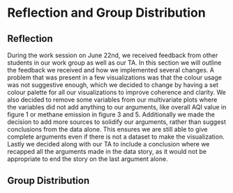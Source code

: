 # Reflection and Group Distribution

## Reflection
During the work session on June 22nd, we received feedback from other students in our work group as well as our TA. In this section we will outline the feedback we received and how we implemented several changes. A problem that was present in a few visualizations was that the colour usage was not suggestive enough, which we decided to change by having a set colour palette for all our visualizations to improve coherence and clarity. We also decided to remove some variables from our multivariate plots where the variables did not add anything to our arguments, like overall AQI value in figure 1 or methane emission in figure 3 and 5. Additionally we made the decision to add more sources to solidify our arguments, rather than suggest conclusions from the data alone. This ensures we are still able to give complete arguments even if there is not a dataset to make the visualization. Lastly we decided along with our TA to include a conclusion where we recapped all the arguments made in the data story, as it would not be appropriate to end the story on the last argument alone. 

## Group Distribution